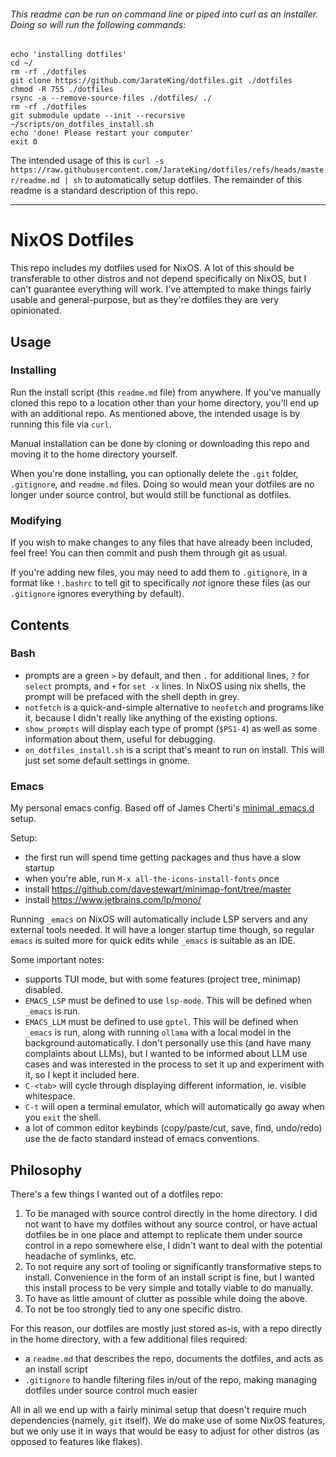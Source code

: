 ###### This readme can be run on command line or piped into curl as an installer. Doing so will run the following commands:

    echo 'installing dotfiles'
    cd ~/
    rm -rf ./dotfiles
    git clone https://github.com/JarateKing/dotfiles.git ./dotfiles
    chmod -R 755 ./dotfiles
    rsync -a --remove-source-files ./dotfiles/ ./
    rm -rf ./dotfiles
    git submodule update --init --recursive
    ~/scripts/on_dotfiles_install.sh
    echo 'done! Please restart your computer'
    exit 0

The intended usage of this is `curl -s https://raw.githubusercontent.com/JarateKing/dotfiles/refs/heads/master/readme.md | sh` to automatically setup dotfiles. The remainder of this readme is a standard description of this repo.

---

# NixOS Dotfiles

This repo includes my dotfiles used for NixOS. A lot of this should be transferable to other distros and not depend specifically on NixOS, but I can't guarantee everything will work. I've attempted to make things fairly usable and general-purpose, but as they're dotfiles they are very opinionated.

## Usage

### Installing

Run the install script (this `readme.md` file) from anywhere. If you've manually cloned this repo to a location other than your home directory, you'll end up with an additional repo. As mentioned above, the intended usage is by running this file via `curl`.

Manual installation can be done by cloning or downloading this repo and moving it to the home directory yourself.

When you're done installing, you can optionally delete the `.git` folder, `.gitignore`, and `readme.md` files. Doing so would mean your dotfiles are no longer under source control, but would still be functional as dotfiles.

### Modifying

If you wish to make changes to any files that have already been included, feel free! You can then commit and push them through git as usual.

If you're adding new files, you may need to add them to `.gitignore`, in a format like `!.bashrc` to tell git to specifically *not* ignore these files (as our `.gitignore` ignores everything by default).

## Contents

### Bash

- prompts are a green `>` by default, and then `.` for additional lines, `?` for `select` prompts, and `+` for `set -x` lines. In NixOS using nix shells, the prompt will be prefaced with the shell depth in grey.
- `notfetch` is a quick-and-simple alternative to `neofetch` and programs like it, because I didn't really like anything of the existing options.
- `show_prompts` will display each type of prompt (`$PS1-4`) as well as some information about them, useful for debugging.
- `on_dotfiles_install.sh` is a script that's meant to run on install. This will just set some default settings in gnome.

### Emacs

My personal emacs config. Based off of James Cherti's [minimal .emacs.d](https://github.com/jamescherti/minimal-emacs.d) setup.

Setup:

- the first run will spend time getting packages and thus have a slow startup
- when you're able, run `M-x all-the-icons-install-fonts` once
- install https://github.com/davestewart/minimap-font/tree/master
- install https://www.jetbrains.com/lp/mono/

Running `_emacs` on NixOS will automatically include LSP servers and any external tools needed. It will have a longer startup time though, so regular `emacs` is suited more for quick edits while `_emacs` is suitable as an IDE.

Some important notes:
- supports TUI mode, but with some features (project tree, minimap) disabled.
- `EMACS_LSP` must be defined to use `lsp-mode`. This will be defined when `_emacs` is run.
- `EMACS_LLM` must be defined to use `gptel`. This will be defined when `_emacs` is run, along with running `ollama` with a local model in the background automatically. I don't personally use this (and have many complaints about LLMs), but I wanted to be informed about LLM use cases and was interested in the process to set it up and experiment with it, so I kept it included here.
- `C-<tab>` will cycle through displaying different information, ie. visible whitespace.
- `C-t` will open a terminal emulator, which will automatically go away when you `exit` the shell.
- a lot of common editor keybinds (copy/paste/cut, save, find, undo/redo) use the de facto standard instead of emacs conventions.

## Philosophy

There's a few things I wanted out of a dotfiles repo:

1. To be managed with source control directly in the home directory. I did not want to have my dotfiles without any source control, or have actual dotfiles be in one place and attempt to replicate them under source control in a repo somewhere else, I didn't want to deal with the potential headache of symlinks, etc.
2. To not require any sort of tooling or significantly transformative steps to install. Convenience in the form of an install script is fine, but I wanted this install process to be very simple and totally viable to do manually.
3. To have as little amount of clutter as possible while doing the above.
4. To not be too strongly tied to any one specific distro.

For this reason, our dotfiles are mostly just stored as-is, with a repo directly in the home directory, with a few additional files required:

- a `readme.md` that describes the repo, documents the dotfiles, and acts as an install script
- `.gitignore` to handle filtering files in/out of the repo, making managing dotfiles under source control much easier

All in all we end up with a fairly minimal setup that doesn't require much dependencies (namely, `git` itself). We do make use of some NixOS features, but we only use it in ways that would be easy to adjust for other distros (as opposed to features like flakes).
